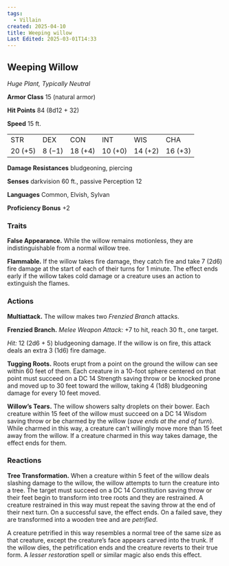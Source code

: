 ```yaml
---
tags:
  - Villain
created: 2025-04-10
title: Weeping willow
Last Edited: 2025-03-01T14:33
---
```


## Weeping Willow

_Huge Plant, Typically Neutral_

**Armor Class** 15 (natural armor)

**Hit Points** 84 (8d12 + 32)

**Speed** 15 ft.

|   |   |   |   |   |   |
|---|---|---|---|---|---|
|STR|DEX|CON|INT|WIS|CHA|
|20 (+5)|8 (−1)|18 (+4)|10 (+0)|14 (+2)|16 (+3)|

**Damage Resistances** bludgeoning, piercing

**Senses** darkvision 60 ft., passive Perception 12

**Languages** Common, Elvish, Sylvan

**Proficiency Bonus** +2

### Traits

**False Appearance.** While the willow remains motionless, they are indistinguishable from a normal willow tree.

**Flammable.** If the willow takes fire damage, they catch fire and take 7 (2d6) fire damage at the start of each of their turns for 1 minute. The effect ends early if the willow takes cold damage or a creature uses an action to extinguish the flames.

### Actions

**Multiattack.** The willow makes two _Frenzied Branch_ attacks.

**Frenzied Branch.** _Melee Weapon Attack:_ +7 to hit, reach 30 ft., one target.

_Hit:_ 12 (2d6 + 5) bludgeoning damage. If the willow is on fire, this attack deals an extra 3 (1d6) fire damage.

**Tugging Roots.** Roots erupt from a point on the ground the willow can see within 60 feet of them. Each creature in a 10-foot sphere centered on that point must succeed on a DC 14 Strength saving throw or be knocked prone and moved up to 30 feet toward the willow, taking 4 (1d8) bludgeoning damage for every 10 feet moved.

**Willow’s Tears.** The willow showers salty droplets on their bower. Each creature within 15 feet of the willow must succeed on a DC 14 Wisdom saving throw or be charmed by the willow (_save ends at the end of turn_). While charmed in this way, a creature can’t willingly move more than 15 feet away from the willow. If a creature charmed in this way takes damage, the effect ends for them.

### Reactions

**Tree Transformation.** When a creature within 5 feet of the willow deals slashing damage to the willow, the willow attempts to turn the creature into a tree. The target must succeed on a DC 14 Constitution saving throw or their feet begin to transform into tree roots and they are restrained. A creature restrained in this way must repeat the saving throw at the end of their next turn. On a successful save, the effect ends. On a failed save, they are transformed into a wooden tree and are _petrified_.

A creature petrified in this way resembles a normal tree of the same size as that creature, except the creature’s face appears carved into the trunk. If the willow dies, the petrification ends and the creature reverts to their true form. A _lesser restoration_ spell or similar magic also ends this effect.